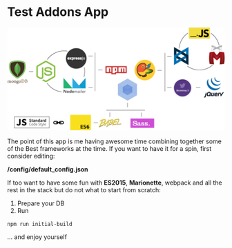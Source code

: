 # Test Addons App

![Stack Schema](https://raw.githubusercontent.com/IvanDimanov/test_addons_app/master/notes/schema.png)

The point of this app is me having awesome time combining together some of the Best frameworks at the time.
If you want to have it for a spin, first consider editing:

**/config/default_config.json**

If too want to have some fun with **ES2015**, **Marionette**, webpack and all the rest in the stack but do not what to start from scratch:

1. Prepare your DB
2. Run
```
npm run initial-build
```
... and enjoy yourself